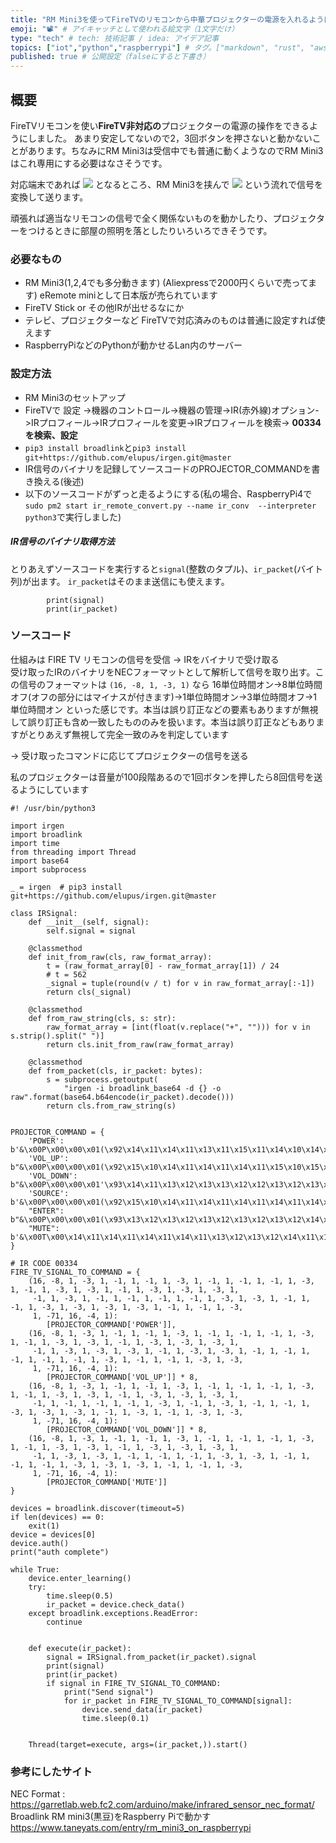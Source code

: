 ```yaml
---
title: "RM Mini3を使ってFireTVのリモコンから中華プロジェクターの電源を入れるようにした話"
emoji: "📽" # アイキャッチとして使われる絵文字（1文字だけ）
type: "tech" # tech: 技術記事 / idea: アイデア記事
topics: ["iot","python","raspberrypi"] # タグ。["markdown", "rust", "aws"]のように指定する
published: true # 公開設定（falseにすると下書き）
---
```

## 概要
FireTVリモコンを使い**FireTV非対応の**プロジェクターの電源の操作をできるようにしました。
あまり安定してないので2，3回ボタンを押さないと動かないことがあります。ちなみにRM Mini3は受信中でも普通に動くようなのでRM Mini3はこれ専用にする必要はなさそうです。

対応端末であれば
![](https://storage.googleapis.com/zenn-user-upload/vfjalllqt3tqmctsmqrdi9mw5eqv)
となるところ、RM Mini3を挟んで
![](https://storage.googleapis.com/zenn-user-upload/l7a57pk6gj1c00v1p7easu11z5bb)
という流れで信号を変換して送ります。

頑張れば適当なリモコンの信号で全く関係ないものを動かしたり、プロジェクターをつけるときに部屋の照明を落としたりいろいろできそうです。

### 必要なもの
- RM Mini3(1,2,4でも多分動きます) (Aliexpressで2000円くらいで売ってます) eRemote miniとして日本版が売られています
- FireTV Stick or その他IRが出せるなにか
- テレビ、プロジェクターなど FireTVで対応済みのものは普通に設定すれば使えます
- RaspberryPiなどのPythonが動かせるLan内のサーバー

### 設定方法
- RM Mini3のセットアップ
- FireTVで 設定 ->機器のコントロール->機器の管理->IR(赤外線)オプション->IRプロフィール->IRプロフィールを変更->IRプロフィールを検索-> **00334 を検索、設定**
- `pip3 install broadlink`と`pip3 install git+https://github.com/elupus/irgen.git@master`
- IR信号のバイナリを記録してソースコードのPROJECTOR_COMMANDを書き換える(後述)
- 以下のソースコードがずっと走るようにする(私の場合、RaspberryPi4で `sudo pm2 start ir_remote_convert.py --name ir_conv  --interpreter python3`で実行しました)

##### IR信号のバイナリ取得方法
とりあえずソースコードを実行すると`signal`(整数のタプル)、`ir_packet`(バイト列)が出ます。
`ir_packet`はそのまま送信にも使えます。 
```
        print(signal)
        print(ir_packet)
```
### ソースコード


仕組みは
FIRE TV リモコンの信号を受信 → IRをバイナリで受け取る   
受け取ったIRのバイナリをNECフォーマットとして解析して信号を取り出す。この信号のフォーマットは
`(16, -8, 1, -3, 1)` なら 16単位時間オン→8単位時間オフ(オフの部分にはマイナスが付きます)→1単位時間オン→3単位時間オフ→1単位時間オン といった感じです。本当は誤り訂正などの要素もありますが無視して誤り訂正も含め一致したもののみを扱います。本当は誤り訂正などもありますがとりあえず無視して完全一致のみを判定しています 

→ 受け取ったコマンドに応じてプロジェクターの信号を送る

私のプロジェクターは音量が100段階あるので1回ボタンを押したら8回信号を送るようにしています

```
#! /usr/bin/python3

import irgen
import broadlink
import time
from threading import Thread
import base64
import subprocess

_ = irgen  # pip3 install git+https://github.com/elupus/irgen.git@master

class IRSignal:
    def __init__(self, signal):
        self.signal = signal

    @classmethod
    def init_from_raw(cls, raw_format_array):
        t = (raw_format_array[0] - raw_format_array[1]) / 24
        # t = 562
        _signal = tuple(round(v / t) for v in raw_format_array[:-1])
        return cls(_signal)

    @classmethod
    def from_raw_string(cls, s: str):
        raw_format_array = [int(float(v.replace("+", ""))) for v in s.strip().split(" ")]
        return cls.init_from_raw(raw_format_array)

    @classmethod
    def from_packet(cls, ir_packet: bytes):
        s = subprocess.getoutput(
            "irgen -i broadlink_base64 -d {} -o raw".format(base64.b64encode(ir_packet).decode()))
        return cls.from_raw_string(s)


PROJECTOR_COMMAND = {
    'POWER': b'&\x00P\x00\x00\x01(\x92\x14\x11\x14\x11\x13\x11\x15\x11\x14\x10\x14\x11\x14\x11\x14\x11\x146\x145\x146\x146\x136\x15\x10\x146\x146\x14\x11\x14\x10\x155\x146\x145\x15\x10\x14\x11\x15\x10\x146\x146\x13\x11\x14\x11\x15\x10\x155\x137\x145\x14\x00\x05D\x00\x01(I\x14\x00\r\x05\x00\x00\x00\x00\x00\x00\x00\x00',
    'VOL_UP': b"&\x00P\x00\x00\x01(\x92\x15\x10\x14\x11\x14\x11\x14\x11\x15\x10\x15\x10\x14\x11\x14\x11\x146\x137\x136\x146\x137\x14\x11\x136\x146\x137\x136\x155\x14\x11\x13\x12\x14\x11\x13\x12\x13\x12\x14\x11\x13\x12\x13\x12\x145\x146\x137\x136\x146\x13\x00\x05F\x00\x01'I\x15\x00\r\x05\x00\x00\x00\x00\x00\x00\x00\x00",
    'VOL_DOWN': b"&\x00P\x00\x00\x01'\x93\x14\x11\x13\x12\x13\x13\x12\x12\x13\x12\x13\x12\x13\x12\x13\x12\x137\x136\x146\x137\x136\x14\x11\x146\x137\x136\x146\x137\x13\x12\x13\x12\x14\x11\x136\x15\x10\x14\x11\x14\x11\x14\x11\x146\x137\x136\x14\x11\x146\x14\x00\x05E\x00\x01)H\x14\x00\r\x05\x00\x00\x00\x00\x00\x00\x00\x00",
    'SOURCE': b'&\x00P\x00\x00\x01(\x92\x15\x10\x14\x11\x14\x11\x14\x11\x14\x11\x14\x11\x14\x11\x14\x11\x137\x136\x155\x146\x146\x13\x12\x145\x146\x137\x145\x14\x11\x146\x146\x14\x11\x136\x14\x11\x14\x11\x14\x11\x146\x14\x11\x13\x12\x137\x14\x11\x136\x14\x00\x05E\x00\x01(I\x14\x00\r\x05\x00\x00\x00\x00\x00\x00\x00\x00',
    "ENTER": b"&\x00P\x00\x00\x01(\x93\x13\x12\x13\x12\x13\x12\x13\x12\x13\x12\x14\x10\x14\x11\x15\x10\x146\x146\x136\x146\x146\x13\x12\x137\x136\x14\x11\x146\x137\x13\x12\x13\x12\x14\x11\x14\x11\x14\x11\x136\x14\x11\x14\x11\x146\x137\x145\x146\x137\x14\x00\x05E\x00\x01'I\x14\x00\r\x05\x00\x00\x00\x00\x00\x00\x00\x00",
    "MUTE": b'&\x00T\x00\x14\x11\x14\x11\x14\x11\x14\x11\x13\x12\x13\x12\x14\x11\x13\x12\x137\x145\x155\x137\x145\x14\x11\x155\x146\x14\x11\x13\x12\x14\x11\x136\x14\x11\x15\x10\x14\x11\x14\x11\x146\x137\x136\x14\x11\x146\x146\x145\x146\x14\x00\x05D\x00\x01)H\x14\x00\x0cR\x00\x01(H\x15\x00\r\x05\x00\x00\x00\x00',
}

# IR CODE 00334
FIRE_TV_SIGNAL_TO_COMMAND = {
    (16, -8, 1, -3, 1, -1, 1, -1, 1, -3, 1, -1, 1, -1, 1, -1, 1, -3, 1, -1, 1, -3, 1, -3, 1, -1, 1, -3, 1, -3, 1, -3, 1,
     -1, 1, -3, 1, -1, 1, -1, 1, -1, 1, -1, 1, -3, 1, -3, 1, -1, 1, -1, 1, -3, 1, -3, 1, -3, 1, -3, 1, -1, 1, -1, 1, -3,
     1, -71, 16, -4, 1):
        [PROJECTOR_COMMAND['POWER']],
    (16, -8, 1, -3, 1, -1, 1, -1, 1, -3, 1, -1, 1, -1, 1, -1, 1, -3, 1, -1, 1, -3, 1, -3, 1, -1, 1, -3, 1, -3, 1, -3, 1,
     -1, 1, -3, 1, -3, 1, -3, 1, -1, 1, -3, 1, -3, 1, -1, 1, -1, 1, -1, 1, -1, 1, -1, 1, -3, 1, -1, 1, -1, 1, -3, 1, -3,
     1, -71, 16, -4, 1):
        [PROJECTOR_COMMAND['VOL_UP']] * 8,
    (16, -8, 1, -3, 1, -1, 1, -1, 1, -3, 1, -1, 1, -1, 1, -1, 1, -3, 1, -1, 1, -3, 1, -3, 1, -1, 1, -3, 1, -3, 1, -3, 1,
     -1, 1, -1, 1, -1, 1, -1, 1, -3, 1, -1, 1, -3, 1, -1, 1, -1, 1, -3, 1, -3, 1, -3, 1, -1, 1, -3, 1, -1, 1, -3, 1, -3,
     1, -71, 16, -4, 1):
        [PROJECTOR_COMMAND['VOL_DOWN']] * 8,
    (16, -8, 1, -3, 1, -1, 1, -1, 1, -3, 1, -1, 1, -1, 1, -1, 1, -3, 1, -1, 1, -3, 1, -3, 1, -1, 1, -3, 1, -3, 1, -3, 1,
     -1, 1, -3, 1, -3, 1, -1, 1, -1, 1, -1, 1, -3, 1, -3, 1, -1, 1, -1, 1, -1, 1, -3, 1, -3, 1, -3, 1, -1, 1, -1, 1, -3,
     1, -71, 16, -4, 1):
        [PROJECTOR_COMMAND['MUTE']]
}

devices = broadlink.discover(timeout=5)
if len(devices) == 0:
    exit(1)
device = devices[0]
device.auth()
print("auth complete")

while True:
    device.enter_learning()
    try:
        time.sleep(0.5)
        ir_packet = device.check_data()
    except broadlink.exceptions.ReadError:
        continue


    def execute(ir_packet):
        signal = IRSignal.from_packet(ir_packet).signal
        print(signal)
        print(ir_packet)
        if signal in FIRE_TV_SIGNAL_TO_COMMAND:
            print("Send signal")
            for ir_packet in FIRE_TV_SIGNAL_TO_COMMAND[signal]:
                device.send_data(ir_packet)
                time.sleep(0.1)


    Thread(target=execute, args=(ir_packet,)).start()

```

### 参考にしたサイト
NEC Format : https://garretlab.web.fc2.com/arduino/make/infrared_sensor_nec_format/  
Broadlink RM mini3(黒豆)をRaspberry Piで動かす https://www.taneyats.com/entry/rm_mini3_on_raspberrypi
